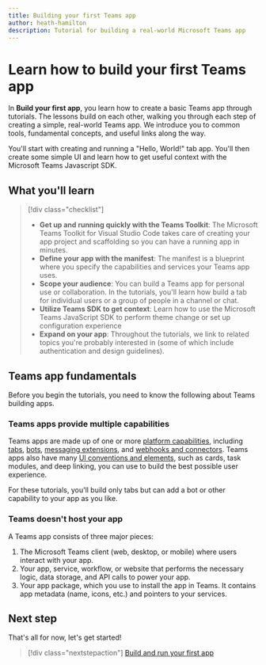 ```yaml
---
title: Building your first Teams app
author: heath-hamilton
description: Tutorial for building a real-world Microsoft Teams app
---
```

# Learn how to build your first Teams app

In **Build your first app**, you learn how to create a basic Teams app through tutorials. The lessons build on each other, walking you through each step of creating a simple, real-world Teams app. We introduce you to common tools, fundamental concepts, and useful links along the way.

You'll start with creating and running a "Hello, World!" tab app. You'll then create some simple UI and learn how to get useful context with the Microsoft Teams Javascript SDK.

## What you'll learn

> [!div class="checklist"]
  >
  > - **Get up and running quickly with the Teams Toolkit**: The Microsoft Teams Toolkit for Visual Studio Code takes care of creating your app project and scaffolding so you can have a running app in minutes.
  > - **Define your app with the manifest**: The manifest is a blueprint where you specify the capabilities and services your Teams app uses.
  > - **Scope your audience**: You can build a Teams app for personal use or collaboration. In the tutorials, you'll learn how build a tab for individual users or a group of people in a channel or chat.
  > - **Utilize Teams SDK to get context**: Learn how to use the Microsoft Teams JavaScript SDK to perform theme change or set up configuration experience  
  > - **Expand on your app**: Throughout the tutorials, we link to related topics you're probably interested in (some of which include authentication and design guidelines).

## Teams app fundamentals

Before you begin the tutorials, you need to know the following about Teams building apps.

### Teams apps provide multiple capabilities

Teams apps are made up of one or more [platform capabilities](../concepts/capabilities-overview.md), including [tabs](../tabs/what-are-tabs.md), [bots](../bots/what-are-bots.md ), [messaging extensions](../messaging-extensions/what-are-messaging-extensions.md), and [webhooks and connectors](../webhooks-and-connectors/what-are-webhooks-and-connectors.md). Teams apps also have many [UI conventions and elements](../planning-your-app/teams-ui-conventions.md), such as cards, task modules, and deep linking, you can use to build the best possible user experience.

For these tutorials, you'll build only tabs but can add a bot or other capability to your app as you like.

### Teams doesn't host your app

A Teams app consists of three major pieces:

1. The Microsoft Teams client (web, desktop, or mobile) where users interact with your app.
1. Your app, service, workflow, or website that performs the necessary logic, data storage, and API calls to power your app.
1. Your app package, which you use to install the app in Teams. It contains app metadata (name, icons, etc.) and pointers to your services.

## Next step

That's all for now, let's get started!

> [!div class="nextstepaction"]
> [Build and run your first app](../build-your-first-app/build-and-run.md)
